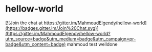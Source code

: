 # hellow-world

[![Join the chat at https://gitter.im/MahmoudElgendy/hellow-world](https://badges.gitter.im/Join%20Chat.svg)](https://gitter.im/MahmoudElgendy/hellow-world?utm_source=badge&utm_medium=badge&utm_campaign=pr-badge&utm_content=badge)
mahmoud test
welldone
